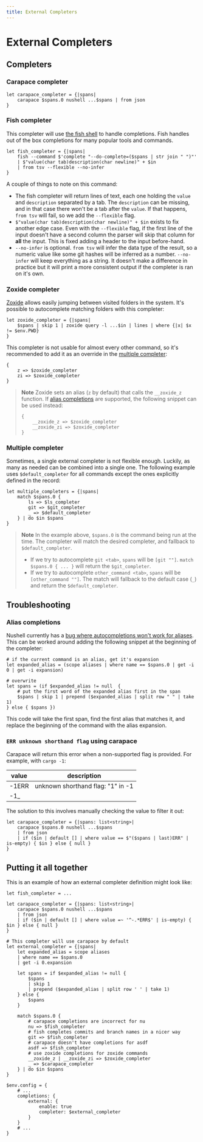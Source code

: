```yaml
---
title: External Completers
---
```


# External Completers

## Completers

### Carapace completer

```nu
let carapace_completer = {|spans|
    carapace $spans.0 nushell ...$spans | from json
}
```

### Fish completer

This completer will use [the fish shell](https://fishshell.com/) to handle completions. Fish handles out of the box completions for many popular tools and commands.

```nu
let fish_completer = {|spans|
    fish --command $'complete "--do-complete=($spans | str join " ")"'
    | $"value(char tab)description(char newline)" + $in
    | from tsv --flexible --no-infer
}
```

A couple of things to note on this command:

- The fish completer will return lines of text, each one holding the `value` and `description` separated by a tab. The `description` can be missing, and in that case there won't be a tab after the `value`. If that happens, `from tsv` will fail, so we add the `--flexible` flag.
- `$"value(char tab)description(char newline)" + $in` exists to fix another edge case. Even with the `--flexible` flag, if the first line of the input doesn't have a second column the parser will skip that column for **all** the input. This is fixed adding a header to the input before-hand.
- `--no-infer` is optional. `from tsv` will infer the data type of the result, so a numeric value like some git hashes will be inferred as a number. `--no-infer` will keep everything as a string. It doesn't make a difference in practice but it will print a more consistent output if the completer is ran on it's own.

### Zoxide completer

[Zoxide](https://github.com/ajeetdsouza/zoxide) allows easily jumping between visited folders in the system. It's possible to autocomplete matching folders with this completer:

```nu
let zoxide_completer = {|spans|
    $spans | skip 1 | zoxide query -l ...$in | lines | where {|x| $x != $env.PWD}
}
```

This completer is not usable for almost every other command, so it's recommended to add it as an override in the [multiple completer](#multiple-completer):

```nu
{
    z => $zoxide_completer
    zi => $zoxide_completer
}
```

> **Note**
> Zoxide sets an alias (`z` by default) that calls the `__zoxide_z` function.
> If [alias completions](#alias-completions) are supported, the following snippet can be used instead:
>
> ```nu
> {
>     __zoxide_z => $zoxide_completer
>     __zoxide_zi => $zoxide_completer
> }
> ```

### Multiple completer

Sometimes, a single external completer is not flexible enough. Luckily, as many as needed can be combined into a single one. The following example uses `$default_completer` for all commands except the ones explicitly defined in the record:

```nu
let multiple_completers = {|spans|
    match $spans.0 {
        ls => $ls_completer
        git => $git_completer
        _ => $default_completer
    } | do $in $spans
}
```

> **Note**
> In the example above, `$spans.0` is the command being run at the time. The completer will match the desired completer, and fallback to `$default_completer`.
>
> - If we try to autocomplete `git <tab>`, `spans` will be `[git ""]`. `match $spans.0 { ... }` will return the `$git_completer`.
> - If we try to autocomplete `other_command <tab>`, `spans` will be `[other_command ""]`. The match will fallback to the default case (`_`) and return the `$default_completer`.

## Troubleshooting

### Alias completions

Nushell currently has a [bug where autocompletions won't work for aliases](https://github.com/nushell/nushell/issues/8483). This can be worked around adding the following snippet at the beginning of the completer:

```nu
# if the current command is an alias, get it's expansion
let expanded_alias = (scope aliases | where name == $spans.0 | get -i 0 | get -i expansion)

# overwrite
let spans = (if $expanded_alias != null  {
    # put the first word of the expanded alias first in the span
    $spans | skip 1 | prepend ($expanded_alias | split row " " | take 1)
} else { $spans })
```

This code will take the first span, find the first alias that matches it, and replace the beginning of the command with the alias expansion.

### `ERR unknown shorthand flag` using carapace

Carapace will return this error when a non-supported flag is provided. For example, with `cargo -1`:

| value | description                       |
| ----- | --------------------------------- |
| -1ERR | unknown shorthand flag: "1" in -1 |
| -1\_  |                                   |

The solution to this involves manually checking the value to filter it out:

```nu
let carapace_completer = {|spans: list<string>|
    carapace $spans.0 nushell ...$spans
    | from json
    | if ($in | default [] | where value == $"($spans | last)ERR" | is-empty) { $in } else { null }
}
```

## Putting it all together

This is an example of how an external completer definition might look like:

```nu
let fish_completer = ...

let carapace_completer = {|spans: list<string>|
    carapace $spans.0 nushell ...$spans
    | from json
    | if ($in | default [] | where value =~ '^-.*ERR$' | is-empty) { $in } else { null }
}

# This completer will use carapace by default
let external_completer = {|spans|
    let expanded_alias = scope aliases
    | where name == $spans.0
    | get -i 0.expansion

    let spans = if $expanded_alias != null {
        $spans
        | skip 1
        | prepend ($expanded_alias | split row ' ' | take 1)
    } else {
        $spans
    }

    match $spans.0 {
        # carapace completions are incorrect for nu
        nu => $fish_completer
        # fish completes commits and branch names in a nicer way
        git => $fish_completer
        # carapace doesn't have completions for asdf
        asdf => $fish_completer
        # use zoxide completions for zoxide commands
        __zoxide_z | __zoxide_zi => $zoxide_completer
        _ => $carapace_completer
    } | do $in $spans
}

$env.config = {
    # ...
    completions: {
        external: {
            enable: true
            completer: $external_completer
        }
    }
    # ...
}
```
